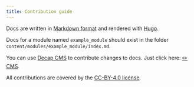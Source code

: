 ```yaml
---
title: Contribution guide
---
```


Docs are written in [Markdown format](https://www.markdownguide.org/) and rendered with
[Hugo](https://gohugo.io/).

Docs for a module named `example_module` should exist in the folder
`content/modules/example_module/index.md`.

You can use [Decap CMS](https://decapcms.org/) to contribute changes to docs. Just click
here: [✏️ CMS](https://moduon-oca-docs-prototype.netlify.app/admin/).

All contributions are covered by the [CC-BY-4.0 license](./LICENSE.txt).
